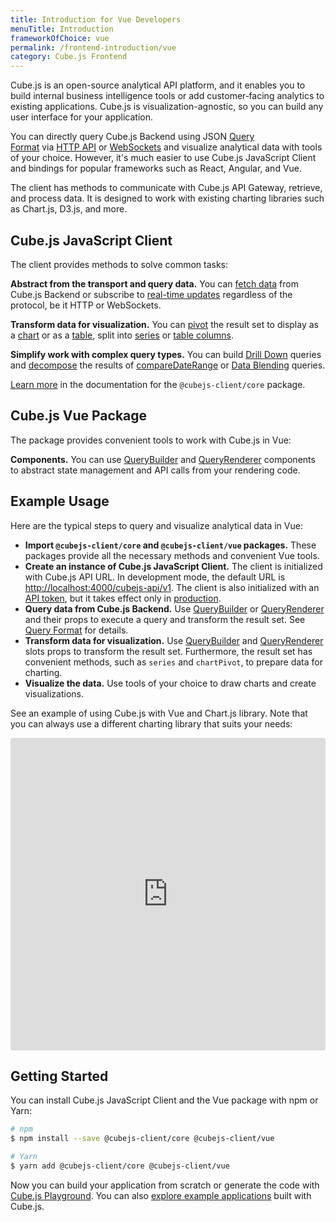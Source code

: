 ```yaml
---
title: Introduction for Vue Developers
menuTitle: Introduction
frameworkOfChoice: vue
permalink: /frontend-introduction/vue
category: Cube.js Frontend
---
```


Cube.js is an open-source analytical API platform, and it enables you to build internal business intelligence tools or add customer‑facing analytics to existing applications. Cube.js is visualization-agnostic, so you can build any user interface for your application.

You can directly query Cube.js Backend using JSON [Query Format](https://cube.dev/docs/query-format) via [HTTP API](https://cube.dev/docs/rest-api) or [WebSockets](https://cube.dev/docs/real-time-data-fetch#web-sockets) and visualize analytical data with tools of your choice. However, it's much easier to use Cube.js JavaScript Client and bindings for popular frameworks such as React, Angular, and Vue.

The client has methods to communicate with Cube.js API Gateway, retrieve, and process data. It is designed to work with existing charting libraries such as Chart.js, D3.js, and more.

## Cube.js JavaScript Client

The client provides methods to solve common tasks:

**Abstract from the transport and query data.** You can [fetch data](https://cube.dev/docs/@cubejs-client-core#cubejs-api-load)  from Cube.js Backend or subscribe to [real-time updates](https://cube.dev/docs/real-time-data-fetch) regardless of the protocol, be it HTTP or WebSockets.

**Transform data for visualization.** You can [pivot](https://cube.dev/docs/@cubejs-client-core#result-set-pivot) the result set to display as a [chart](https://cube.dev/docs/@cubejs-client-core#result-set-chart-pivot) or as a [table](https://cube.dev/docs/@cubejs-client-core#result-set-table-pivot), split into [series](https://cube.dev/docs/@cubejs-client-core#result-set-series) or [table columns](https://cube.dev/docs/@cubejs-client-core#result-set-table-columns).

**Simplify work with complex query types.** You can build [Drill Down](https://cube.dev/docs/@cubejs-client-core#result-set-drill-down) queries and [decompose](https://cube.dev/docs/@cubejs-client-core#result-set-decompose) the results of [compareDateRange](https://cube.dev/docs/query-format#time-dimensions-format) or [Data Blending](https://cube.dev/docs/data-blending) queries.

[Learn more](https://cube.dev/docs/@cubejs-client-core) in the documentation for the `@cubejs-client/core` package.

## Cube.js Vue Package

The package provides convenient tools to work with Cube.js in Vue:

**Components.** You can use [QueryBuilder](https://cube.dev/docs/@cubejs-client-vue#query-builder) and [QueryRenderer](https://cube.dev/docs/@cubejs-client-vue#query-renderer) components to abstract state management and API calls from your rendering code.

## Example Usage

Here are the typical steps to query and visualize analytical data in Vue:

- **Import `@cubejs-client/core` and `@cubejs-client/vue` packages.** These packages provide all the necessary methods and convenient Vue tools.
- **Create an instance of Cube.js JavaScript Client.** The client is initialized with Cube.js API URL. In development mode, the default URL is [http://localhost:4000/cubejs-api/v1](http://localhost:4000/cubejs-api/v1). The client is also initialized with an [API token](https://cube.dev/docs/security), but it takes effect only in [production](https://cube.dev/docs/deployment/production-checklist).
- **Query data from Cube.js Backend.** Use [QueryBuilder](https://cube.dev/docs/@cubejs-client-vue#query-builder) or [QueryRenderer](https://cube.dev/docs/@cubejs-client-vue#query-renderer) and their props to execute a query and transform the result set. See [Query Format](https://cube.dev/docs/query-format) for details.
- **Transform data for visualization.** Use [QueryBuilder](https://cube.dev/docs/@cubejs-client-vue#query-builder) and [QueryRenderer](https://cube.dev/docs/@cubejs-client-vue#query-renderer) slots props to transform the result set. Furthermore,  the result set has convenient methods, such as `series` and `chartPivot`, to prepare data for charting.
- **Visualize the data.** Use tools of your choice to draw charts and create visualizations.

See an example of using Cube.js with Vue and Chart.js library. Note that you can always use a different charting library that suits your needs:

<iframe src="https://codesandbox.io/embed/cubejs-vue-client-b784j?fontsize=14&hidenavigation=1&theme=dark&view=preview" style="width:100%; height:500px; border:0; border-radius: 4px; overflow:hidden;" sandbox="allow-modals allow-forms allow-popups allow-scripts allow-same-origin"></iframe>

## Getting Started

You can install Cube.js JavaScript Client and the Vue package with npm or Yarn:

```bash
# npm
$ npm install --save @cubejs-client/core @cubejs-client/vue

# Yarn
$ yarn add @cubejs-client/core @cubejs-client/vue
```

Now you can build your application from scratch or generate the code with [Cube.js Playground](https://cube.dev/docs/dashboard-app). You can also [explore example applications](https://cube.dev/docs/examples) built with Cube.js.
